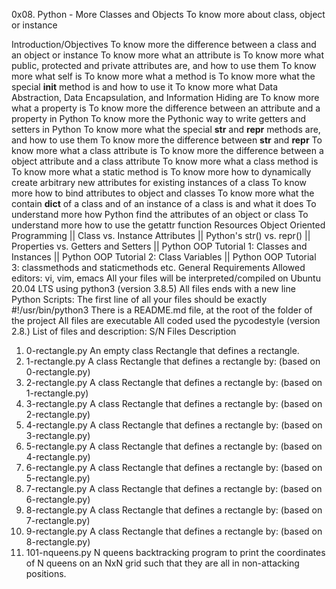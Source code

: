0x08. Python - More Classes and Objects
To know more about class, object or instance

Introduction/Objectives
To know more the difference between a class and an object or instance
To know more what an attribute is
To know more what public, protected and private attributes are, and how to use them
To know more what self is
To know more what a method is
To know more what the special __init__ method is and how to use it
To know more what Data Abstraction, Data Encapsulation, and Information Hiding are
To know more what a property is
To know more the difference between an attribute and a property in Python
To know more the Pythonic way to write getters and setters in Python
To know more what the special __str__ and __repr__ methods are, and how to use them
To know more the difference between __str__ and __repr__
To know more what a class attribute is
To know more the difference between a object attribute and a class attribute
To know more what a class method is
To know more what a static method is
To know more how to dynamically create arbitrary new attributes for existing instances of a class
To know more how to bind attributes to object and classes
To know more what the contain __dict__ of a class and of an instance of a class is and what it does
To understand more how Python find the attributes of an object or class
To understand more how to use the getattr function
Resources
Object Oriented Programming || Class vs. Instance Attributes || Python's str() vs. repr() || Properties vs. Getters and Setters || Python OOP Tutorial 1: Classes and Instances || Python OOP Tutorial 2: Class Variables || Python OOP Tutorial 3: classmethods and staticmethods etc.
General Requirements
Allowed editors: vi, vim, emacs
All your files will be interpreted/compiled on Ubuntu 20.04 LTS using python3 (version 3.8.5)
All files ends with a new line
Python Scripts: The first line of all your files should be exactly #!/usr/bin/python3
There is a README.md file, at the root of the folder of the project
All files are executable
All coded used the pycodestyle (version 2.8.)
List of files and description:
S/N	Files	Description
1.	0-rectangle.py	An empty class Rectangle that defines a rectangle.
2.	1-rectangle.py	A class Rectangle that defines a rectangle by: (based on 0-rectangle.py)
3.	2-rectangle.py	A class Rectangle that defines a rectangle by: (based on 1-rectangle.py)
4.	3-rectangle.py	A class Rectangle that defines a rectangle by: (based on 2-rectangle.py)
5.	4-rectangle.py	A class Rectangle that defines a rectangle by: (based on 3-rectangle.py)
6.	5-rectangle.py	A class Rectangle that defines a rectangle by: (based on 4-rectangle.py)
7.	6-rectangle.py	A class Rectangle that defines a rectangle by: (based on 5-rectangle.py)
8.	7-rectangle.py	A class Rectangle that defines a rectangle by: (based on 6-rectangle.py)
9.	8-rectangle.py	A class Rectangle that defines a rectangle by: (based on 7-rectangle.py)
10.	9-rectangle.py	A class Rectangle that defines a rectangle by: (based on 8-rectangle.py)
11.	101-nqueens.py	N queens backtracking program to print the coordinates of N queens
on an NxN grid such that they are all in non-attacking positions.